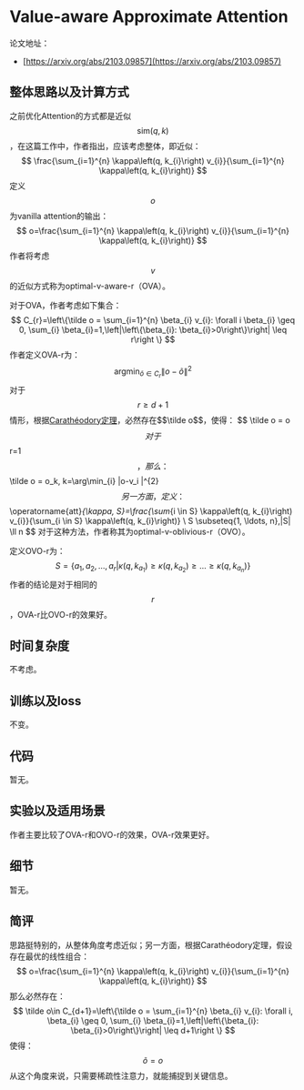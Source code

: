 # Value-aware Approximate Attention

论文地址：

- [https://arxiv.org/abs/2103.09857](https://arxiv.org/abs/2103.09857)



## 整体思路以及计算方式

之前优化Attention的方式都是近似$$\mathrm{sim}(q, k)$$，在这篇工作中，作者指出，应该考虑整体，即近似：
$$
\frac{\sum_{i=1}^{n} \kappa\left(q, k_{i}\right) v_{i}}{\sum_{i=1}^{n}  \kappa\left(q, k_{i}\right)}
$$
定义$$o$$为vanilla attention的输出：
$$
o=\frac{\sum_{i=1}^{n} \kappa\left(q, k_{i}\right) v_{i}}{\sum_{i=1}^{n}  \kappa\left(q, k_{i}\right)}
$$
作者将考虑$$v$$的近似方式称为optimal-v-aware-r（OVA）。

对于OVA，作者考虑如下集合：
$$
C_{r}=\left\{\tilde o = \sum_{i=1}^{n} \beta_{i} v_{i}: \forall i \beta_{i} \geq 0, \sum_{i} \beta_{i}=1,\left|\left\{\beta_{i}: \beta_{i}>0\right\}\right| \leq r\right \}
$$
作者定义OVA-r​为：
$$
\operatorname{argmin}_{\tilde{o} \in C_{r}}\|o-\tilde{o}\|^{2}
$$
对于$$r \ge d+1$$情形，根据[Carathéodory定理](https://en.wikipedia.org/wiki/Carath%C3%A9odory's_theorem_(convex_hull))，必然存在$$\tilde o$$，使得：
$$
\tilde o = o
$$
对于$$r=1$$，那么：
$$
\tilde o = o_k,  k=\arg\min_{i} \|o-v_i \|^{2}
$$
另一方面，定义：
$$
\operatorname{att}_{\kappa, S}=\frac{\sum_{i \in S} \kappa\left(q, k_{i}\right) v_{i}}{\sum_{i \in S} \kappa\left(q, k_{i}\right)} \\
S \subseteq\{1, \ldots, n\},|S| \ll n
$$
对于这种方法，作者称其为optimal-v-oblivious-r（OVO）。

定义OVO-r为：
$$
S =\{a_1,a_2,\ldots, a_r| \kappa\left(q, k_{a_1}\right) \ge \kappa\left(q, k_{a_2}\right)
\ge \ldots \ge \kappa\left(q, k_{a_n}\right)\}
$$
作者的结论是对于相同的$$r$$，OVA-r比OVO-r的效果好。



## 时间复杂度

不考虑。



## 训练以及loss

不变。



## 代码

暂无。



## 实验以及适用场景

作者主要比较了OVA-r和OVO-r的效果，OVA-r效果更好。



## 细节

暂无。



## 简评

思路挺特别的，从整体角度考虑近似；另一方面，根据Carathéodory定理，假设存在最优的线性组合：
$$
o=\frac{\sum_{i=1}^{n} \kappa\left(q, k_{i}\right) v_{i}}{\sum_{i=1}^{n}  \kappa\left(q, k_{i}\right)}
$$
那么必然存在：
$$
\tilde o\in C_{d+1}=\left\{\tilde o = \sum_{i=1}^{n} \beta_{i} v_{i}: \forall i, \beta_{i} \geq 0, \sum_{i} \beta_{i}=1,\left|\left\{\beta_{i}: \beta_{i}>0\right\}\right| \leq d+1\right \}
$$
使得：
$$
\tilde o = o
$$
从这个角度来说，只需要稀疏性注意力，就能捕捉到关键信息。

